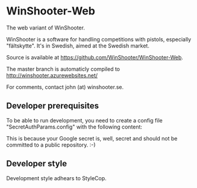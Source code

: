 ﻿WinShooter-Web
==============

The web variant of WinShooter.

WinShooter is a software for handling competitions with pistols, 
especially "fältskytte". It's in Swedish, aimed at the Swedish 
market.

Source is available at https://github.com/WinShooter/WinShooter-Web.

The master branch is automaticly compiled to 
http://winshooter.azurewebsites.net/

For comments, contact john (at) winshooter.se.

Developer prerequisites
------------------------
To be able to run development, you need to create a config file
"SecretAuthParams.config" with the following content:
<appSettings>
  <add key="GoogleOauthClientId" value="<your-google-clientID>"/>
  <add key="GoogleOauthSecret" value="<your-google-secret>"/>
</appSettings>

This is because your Google secret is, well, secret and should 
not be committed to a public repository. :-)

Developer style
---------------
Development style adhears to StyleCop.
